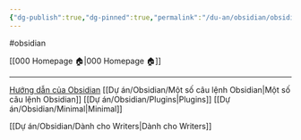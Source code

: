 ```yaml
---
{"dg-publish":true,"dg-pinned":true,"permalink":"/du-an/obsidian/obsidian/","pinned":true,"dgPassFrontmatter":true}
---
```


#obsidian

[[000 Homepage 🏠\|000 Homepage 🏠]]
___
[Hướng dẫn của Obsidian](https://publish.obsidian.md/help-vi/)
[[Dự án/Obsidian/Một số câu lệnh Obsidian\|Một số câu lệnh Obsidian]]
[[Dự án/Obsidian/Plugins\|Plugins]]
[[Dự án/Obsidian/Minimal\|Minimal]]

[[Dự án/Obsidian/Dành cho Writers\|Dành cho Writers]]